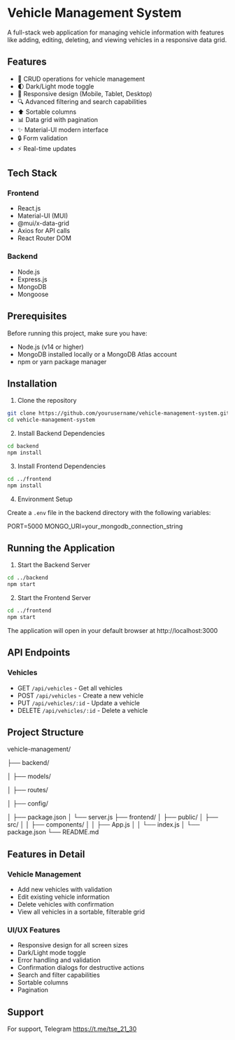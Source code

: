 ﻿# Vehicle Management System

A full-stack web application for managing vehicle information with features like adding, editing, deleting, and viewing vehicles in a responsive data grid.

## Features

- 🚗 CRUD operations for vehicle management
- 🌓 Dark/Light mode toggle
- 📱 Responsive design (Mobile, Tablet, Desktop)
- 🔍 Advanced filtering and search capabilities
- ⬆️ Sortable columns
- 📊 Data grid with pagination
- ✨ Material-UI modern interface
- 🔒 Form validation
- ⚡ Real-time updates

## Tech Stack

### Frontend
- React.js
- Material-UI (MUI)
- @mui/x-data-grid
- Axios for API calls
- React Router DOM

### Backend
- Node.js
- Express.js
- MongoDB
- Mongoose

## Prerequisites

Before running this project, make sure you have:
- Node.js (v14 or higher)
- MongoDB installed locally or a MongoDB Atlas account
- npm or yarn package manager

## Installation

1. Clone the repository

```bash
git clone https://github.com/yourusername/vehicle-management-system.git
cd vehicle-management-system
```

2. Install Backend Dependencies
```bash
cd backend
npm install
```

3. Install Frontend Dependencies
```bash
cd ../frontend
npm install
```

4. Environment Setup

Create a `.env` file in the backend directory with the following variables:

PORT=5000
MONGO_URI=your_mongodb_connection_string

## Running the Application

1. Start the Backend Server
```bash
cd ../backend
npm start
```

2. Start the Frontend Server
```bash
cd ../frontend
npm start
```

The application will open in your default browser at http://localhost:3000

## API Endpoints

### Vehicles
- GET `/api/vehicles` - Get all vehicles
- POST `/api/vehicles` - Create a new vehicle
- PUT `/api/vehicles/:id` - Update a vehicle
- DELETE `/api/vehicles/:id` - Delete a vehicle

## Project Structure
vehicle-management/

├── backend/

│ ├── models/

│ ├── routes/

│ ├── config/

│ ├── package.json
│ └── server.js
├── frontend/
│ ├── public/
│ ├── src/
│ │ ├── components/
│ │ ├── App.js
│ │ └── index.js
│ └── package.json
└── README.md


## Features in Detail

### Vehicle Management
- Add new vehicles with validation
- Edit existing vehicle information
- Delete vehicles with confirmation
- View all vehicles in a sortable, filterable grid

### UI/UX Features
- Responsive design for all screen sizes
- Dark/Light mode toggle
- Error handling and validation
- Confirmation dialogs for destructive actions
- Search and filter capabilities
- Sortable columns
- Pagination
## Support

For support, Telegram https://t.me/tse_21_30
